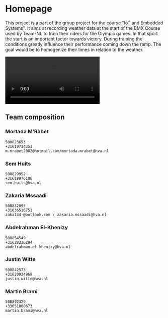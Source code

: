 # Homepage

This project is a part of the group project for the course "IoT and Embedded Systems".
It aims at recording weather data at the start of the BMX Course used by Team-NL to train their riders for the Olympic games.
In that sport the start is an important factor towards victory.
During training the conditions greatly influence their performance coming down the ramp.
The goal would be to homogenize their times in relation to the weather.

![BMX_TEAMNL_VIDEO](https://iot.dev.hihva.nl/2021-2022-feb-jun/group-project/teamnl-bmx-windspeed-logging/iot-bmx-team-nl/BMX_TEAMNL.mp4)

## Team composition

### Mortada M’Rabet

    500823653  
    +31619714353  
    m.mrabet2002@hotmail.com/mortada.mrabet@hva.nl  

### Sem Huits

    500829952  
    +31618976106  
    sem.huits@hva.nl  

### Zakaria Mssaadi

    500832095  
    +31636516751  
    zaka144-@outlook.com / zakaria.mssaadi@hva.nl  

### Abdelrahman El-Khenizy

    500854549  
    +31628226294  
    abdelrahman.el-khenizy@hva.nl  

### Justin Witte

    500842573  
    +31620924969  
    justin.witte@hva.nl  

### Martin Brami

    500892329  
    +33651000673   
    martin.brami@hva.nl  
